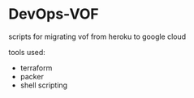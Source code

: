 # DevOps-VOF
scripts for migrating vof from heroku to google cloud

tools used:

- terraform
- packer
- shell scripting 
